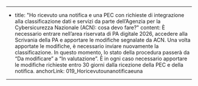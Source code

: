 ---
  - title: "Ho ricevuto una notifica e una PEC con richieste di integrazione alla classificazione dati e servizi da parte dell’Agenzia per la Cybersicurezza Nazionale (ACN): cosa devo fare?"
    content: È necessario entrare nell’area riservata di PA digitale 2026, accedere alla Scrivania della PA e apportare le modifiche segnalate da ACN. Una volta apportate le modifiche, è necessario inviare nuovamente la classificazione. In questo momento, lo stato della procedura passerà da “Da modificare” a “In valutazione”. È in ogni caso necessario apportare le modifiche richieste entro 30 giorni dalla ricezione della PEC e della notifica.
    anchorLink: 019_Horicevutounanotificaeuna
---